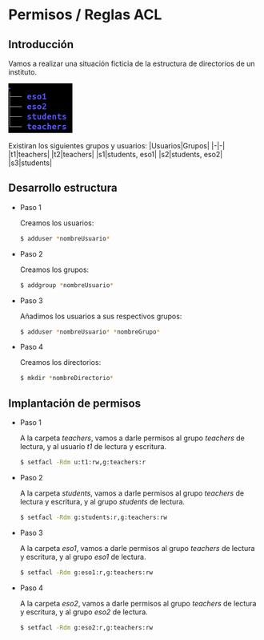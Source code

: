 # Permisos / Reglas ACL

## Introducción
Vamos a realizar una situación ficticia de la estructura de directorios de un instituto.

![imágenes](./img/tree.png)

Existiran los siguientes grupos y usuarios:
|Usuarios|Grupos|
|-|-|
|t1|teachers|
|t2|teachers|
|s1|students, eso1|
|s2|students, eso2|
|s3|students|

## Desarrollo estructura

- Paso 1

    Creamos los usuarios:
    ```bash
    $ adduser *nombreUsuario*
    ```
- Paso 2

    Creamos los grupos:
    ```bash
    $ addgroup *nombreUsuario*
    ```
- Paso 3

   Añadimos los usuarios a sus respectivos grupos:
    ```bash
    $ adduser *nombreUsuario* *nombreGrupo*
    ```
- Paso 4

    Creamos los directorios:
    ```bash
    $ mkdir *nombreDirectorio*
    ```

## Implantación de permisos

- Paso 1

    A la carpeta *teachers*, vamos a darle permisos al grupo *teachers* de lectura, y al usuario *t1* de lectura y escritura.
    ```bash
    $ setfacl -Rdm u:t1:rw,g:teachers:r
    ```
- Paso 2

    A la carpeta *students*, vamos a darle permisos al grupo *teachers* de lectura y escritura, y al grupo *students* de lectura.
     ```bash
    $ setfacl -Rdm g:students:r,g:teachers:rw
    ```
- Paso 3

    A la carpeta *eso1*, vamos a darle permisos al grupo *teachers* de lectura y escritura, y al grupo *eso1* de lectura.
     ```bash
    $ setfacl -Rdm g:eso1:r,g:teachers:rw
    ```
- Paso 4

    A la carpeta *eso2*, vamos a darle permisos al grupo *teachers* de lectura y escritura, y al grupo *eso2* de lectura.
     ```bash
    $ setfacl -Rdm g:eso2:r,g:teachers:rw
    ```